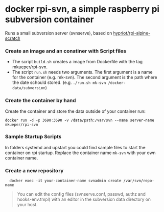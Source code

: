 # docker rpi-svn, a simple raspberry pi subversion container

Runs a small subversion server (svnserve), based on <a href="https://github.com/hypriot/rpi-alpine-scratch" target="_blank">hypriot/rpi-alpine-scratch</a>


### Create an image and an conatiner with Script files
- The script `build.sh` creates a image from Dockerfile with the tag mkueper/rpi-svn.
- The script `run.sh` needs two arguments. The first argument is a name for the container (e.g. mk-svn). The second argument is the path where the date schould stored. (e.g. ```./run.sh mk-svn /docker-data/subversion```)

### Create the container by hand
Create the container and store the data outside of your container run:
```
docker run -d -p 3690:3690 -v /data/path:/var/svn --name server-name mkueper/rpi-svn
```

### Sample Startup Scripts
In folders systemd and upstart you could find sample files to start the container on rpi startup. Replace the container name `mk-svn` with your own container name.

### Create a new repository
```
  docker exec -it your-container-name svnadmin create /var/svn/repo-name
```

> You can edit the config files (svnserve.conf, passwd, authz and hooks-env.tmpl) with an editor in the subversion data directory on your host.
